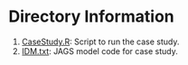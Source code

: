 # Directory Information
1. [CaseStudy.R](./CaseStudy.R): Script to run the case study.
2. [IDM.txt](./IDM.txt): JAGS model code for case study.
